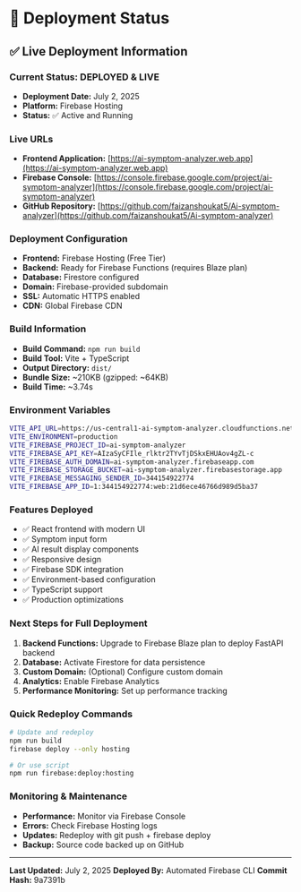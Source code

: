 # 🚀 Deployment Status

## ✅ Live Deployment Information

### **Current Status: DEPLOYED & LIVE**
- **Deployment Date:** July 2, 2025
- **Platform:** Firebase Hosting
- **Status:** ✅ Active and Running

### **Live URLs**
- **Frontend Application:** [https://ai-symptom-analyzer.web.app](https://ai-symptom-analyzer.web.app)
- **Firebase Console:** [https://console.firebase.google.com/project/ai-symptom-analyzer](https://console.firebase.google.com/project/ai-symptom-analyzer)
- **GitHub Repository:** [https://github.com/faizanshoukat5/Ai-symptom-analyzer](https://github.com/faizanshoukat5/Ai-symptom-analyzer)

### **Deployment Configuration**
- **Frontend:** Firebase Hosting (Free Tier)
- **Backend:** Ready for Firebase Functions (requires Blaze plan)
- **Database:** Firestore configured
- **Domain:** Firebase-provided subdomain
- **SSL:** Automatic HTTPS enabled
- **CDN:** Global Firebase CDN

### **Build Information**
- **Build Command:** `npm run build`
- **Build Tool:** Vite + TypeScript
- **Output Directory:** `dist/`
- **Bundle Size:** ~210KB (gzipped: ~64KB)
- **Build Time:** ~3.74s

### **Environment Variables**
```bash
VITE_API_URL=https://us-central1-ai-symptom-analyzer.cloudfunctions.net/api
VITE_ENVIRONMENT=production
VITE_FIREBASE_PROJECT_ID=ai-symptom-analyzer
VITE_FIREBASE_API_KEY=AIzaSyCFIle_rlktr2TYvTjDSkxEHUAov4gZL-c
VITE_FIREBASE_AUTH_DOMAIN=ai-symptom-analyzer.firebaseapp.com
VITE_FIREBASE_STORAGE_BUCKET=ai-symptom-analyzer.firebasestorage.app
VITE_FIREBASE_MESSAGING_SENDER_ID=344154922774
VITE_FIREBASE_APP_ID=1:344154922774:web:21d6ece46766d989d5ba37
```

### **Features Deployed**
- ✅ React frontend with modern UI
- ✅ Symptom input form
- ✅ AI result display components
- ✅ Responsive design
- ✅ Firebase SDK integration
- ✅ Environment-based configuration
- ✅ TypeScript support
- ✅ Production optimizations

### **Next Steps for Full Deployment**
1. **Backend Functions:** Upgrade to Firebase Blaze plan to deploy FastAPI backend
2. **Database:** Activate Firestore for data persistence
3. **Custom Domain:** (Optional) Configure custom domain
4. **Analytics:** Enable Firebase Analytics
5. **Performance Monitoring:** Set up performance tracking

### **Quick Redeploy Commands**
```bash
# Update and redeploy
npm run build
firebase deploy --only hosting

# Or use script
npm run firebase:deploy:hosting
```

### **Monitoring & Maintenance**
- **Performance:** Monitor via Firebase Console
- **Errors:** Check Firebase Hosting logs
- **Updates:** Redeploy with git push + firebase deploy
- **Backup:** Source code backed up on GitHub

---

**Last Updated:** July 2, 2025
**Deployed By:** Automated Firebase CLI
**Commit Hash:** 9a7391b
